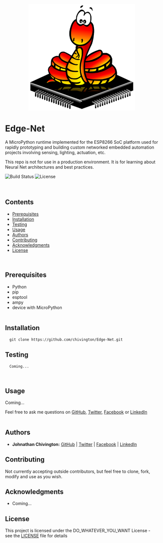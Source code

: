 <p align="center">
  <img width='350' height='350' src='https://github.com/chivington/Edge-Net/blob/master/includes/upython-logo.png' alt='uPython Logo' />
</p>

# Edge-Net
A MicroPython runtime implemented for the ESP8266 SoC platform used for rapidly prototyping and building custom networked embedded automation projects involving sensing, lighting, actuation, etc.

This repo is not for use in a production environment. It is for learning about Neural Net architectures and best practices.

![Build Status](https://img.shields.io/badge/build-Not_Stable-red.svg)
![License](https://img.shields.io/badge/license-DO_WHATEVER_YOU_WANT-green.svg)
<br/><br/><br/>

## Contents
* [Prerequisites](https://github.com/chivington/Edge-Net/tree/master#prerequisites)
* [Installation](https://github.com/chivington/Edge-Net/tree/master#installation)
* [Testing](https://github.com/chivington/Edge-Net/tree/master#testing)
* [Usage](https://github.com/chivington/Edge-Net/tree/master#usage)
* [Authors](https://github.com/chivington/Edge-Net/tree/master#authors)
* [Contributing](https://github.com/chivington/Edge-Net/tree/master#contributing)
* [Acknowledgments](https://github.com/chivington/Edge-Net/tree/master#acknowledgments)
* [License](https://github.com/chivington/Edge-Net/tree/master#license)
<br/>

## Prerequisites
  * Python
  * pip
  * esptool
  * ampy
  * device with MicroPython
<br/><br/>


## Installation
```
  git clone https://github.com/chivington/Edge-Net.git
```

## Testing
```
  Coming...
```
<br/>

## Usage
Coming...

Feel free to ask me questions on [GitHub](https://github.com/chivington), [Twitter](https://twitter.com/chivington), [Facebook](https://facebook.com/chivington) or [LinkedIn](https://www.linkedin.com/in/johnathan-chivington/)
<br/><br/>


## Authors
* **Johnathan Chivington:** [GitHub](https://github.com/chivington) | [Twitter](https://twitter.com/chivington) | [Facebook](https://facebook.com/chivington) | [LinkedIn](https://www.linkedin.com/in/johnathan-chivington/)

## Contributing
Not currently accepting outside contributors, but feel free to clone, fork, modify and use as you wish.

## Acknowledgments
   * Coming...

## License
This project is licensed under the DO_WHATEVER_YOU_WANT License - see the [LICENSE](https://github.com/chivington/Edge-Net/tree/master/blob/master/LICENSE) file for details
<br/><br/>
